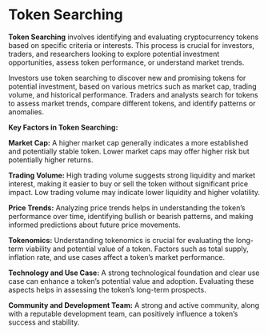 # Token Searching

**Token Searching** involves identifying and evaluating cryptocurrency tokens based on specific criteria or interests. This process is crucial for investors, traders, and researchers looking to explore potential investment opportunities, assess token performance, or understand market trends.

Investors use token searching to discover new and promising tokens for potential investment, based on various metrics such as market cap, trading volume, and historical performance. Traders and analysts search for tokens to assess market trends, compare different tokens, and identify patterns or anomalies.

**Key Factors in Token Searching:**

**Market Cap:** A higher market cap generally indicates a more established and potentially stable token. Lower market caps may offer higher risk but potentially higher returns.

**Trading Volume:** High trading volume suggests strong liquidity and market interest, making it easier to buy or sell the token without significant price impact. Low trading volume may indicate lower liquidity and higher volatility.

**Price Trends:** Analyzing price trends helps in understanding the token’s performance over time, identifying bullish or bearish patterns, and making informed predictions about future price movements.

**Tokenomics:** Understanding tokenomics is crucial for evaluating the long-term viability and potential value of a token. Factors such as total supply, inflation rate, and use cases affect a token’s market performance.

**Technology and Use Case:** A strong technological foundation and clear use case can enhance a token’s potential value and adoption. Evaluating these aspects helps in assessing the token’s long-term prospects.

**Community and Development Team:** A strong and active community, along with a reputable development team, can positively influence a token’s success and stability.
